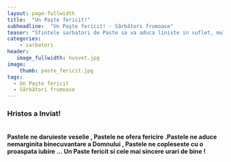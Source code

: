 ```yaml
---
layout: page-fullwidth
title:  "Un Paşte fericit!"
subheadline:  "Un Paşte fericit! - Sărbători frumoase"
teaser: "Sfintele sarbatori de Paste sa va aduca liniste in suflet, multa bucurie, sanatate, fericire si puterea de a darui si ajuta semenii."
categories:
    - sarbatori
header:
   image_fullwidth: husvet.jpg
image:
    thumb: paste_fericit.jpg   
tags:
  - Un Paşte fericit
  - Sărbători frumoase
---
```

### Hristos a Inviat! 

<!--more-->

<div><!-- .row -->
<div class="row">
    <div class="medium-12 columns t30">
    <img src="{{ site.urlimg }}paste_fericit.jpg" alt="">
 </div>

#### Pastele ne daruieste veselie , Pastele ne ofera fericire .Pastele ne aduce nemarginita binecuvantare a Domnului , Pastele ne copleseste cu o proaspata iubire … Un Paste fericit si cele mai sincere urari de bine !

</div><!-- /.row -->
